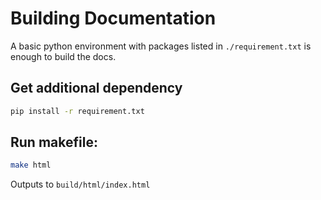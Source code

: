 <!--
 SPDX-FileCopyrightText: Copyright (c) 2021, NVIDIA CORPORATION & AFFILIATES. All rights reserved.
 SPDX-License-Identifier: Apache-2.0
 
 Licensed under the Apache License, Version 2.0 (the "License");
 you may not use this file except in compliance with the License.
 You may obtain a copy of the License at
 
 http://www.apache.org/licenses/LICENSE-2.0
 
 Unless required by applicable law or agreed to in writing, software
 distributed under the License is distributed on an "AS IS" BASIS,
 WITHOUT WARRANTIES OR CONDITIONS OF ANY KIND, either express or implied.
 See the License for the specific language governing permissions and
 limitations under the License.
-->

# Building Documentation

A basic python environment with packages listed in `./requirement.txt` is
enough to build the docs.

## Get additional dependency

```bash
pip install -r requirement.txt
```

## Run makefile:

```bash
make html
```

Outputs to `build/html/index.html`